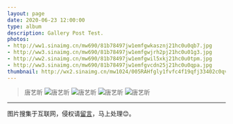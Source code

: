 ```yaml
---
layout: page
date: 2020-06-23 12:00:00
type: album
description: Gallery Post Test.
photos:
- http://ww1.sinaimg.cn/mw690/81b78497jw1emfgwkasznj21hc0u0qb7.jpg
- http://ww3.sinaimg.cn/mw690/81b78497jw1emfgwjrh2pj21hc0u01g3.jpg
- http://ww2.sinaimg.cn/mw690/81b78497jw1emfgwil5xkj21hc0u0tpm.jpg
- http://ww3.sinaimg.cn/mw690/81b78497jw1emfgvcdn25j21hc0u0qpa.jpg
thumbnail: http://wx2.sinaimg.cn/mw1024/005RAHfgly1fvfc4f19qfj33402c0qv9.jpg
---
```

> 唐艺昕
![唐艺昕](http://wx1.sinaimg.cn/mw1024/63112839ly1g6k700zidlj21o0280u10.jpg)
![唐艺昕](http://wx1.sinaimg.cn/mw1024/63112839ly1fy0v3evcbcj22j91wgnpd.jpg)
![唐艺昕](http://wx3.sinaimg.cn/mw1024/63112839gy1g423osk4xcj22ox41eb2d.jpg)
![唐艺昕](http://wx4.sinaimg.cn/mw1024/63112839ly1g3g8gkkc15j21cc1sg7wh.jpg)
---
图片搜集于互联网，侵权请[留言](https://removeif.github.io/message/)，马上处理😊。
